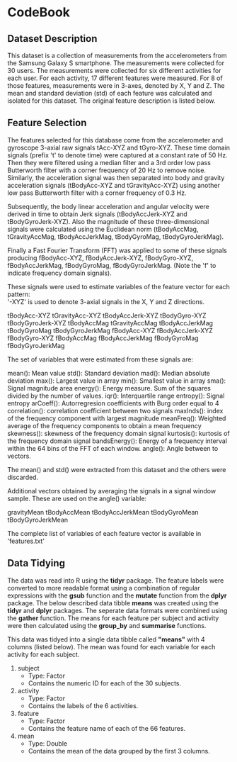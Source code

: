 # CodeBook

## Dataset Description
This dataset is a collection of measurements from the accelerometers from the Samsung Galaxy S smartphone. The measurements were collected for 30 users. The measurements were collected for six different activities for each user. For each activity, 17 different features were measured. For 8 of those features, measurements were in 3-axes, denoted by X, Y and Z. The mean and standard deviation (std) of each feature was calculated and isolated for this dataset.
The original feature description is listed below. 


## Feature Selection 

The features selected for this database come from the accelerometer and gyroscope 3-axial raw signals tAcc-XYZ and tGyro-XYZ. These time domain signals (prefix 't' to denote time) were captured at a constant rate of 50 Hz. Then they were filtered using a median filter and a 3rd order low pass Butterworth filter with a corner frequency of 20 Hz to remove noise. Similarly, the acceleration signal was then separated into body and gravity acceleration signals (tBodyAcc-XYZ and tGravityAcc-XYZ) using another low pass Butterworth filter with a corner frequency of 0.3 Hz. 

Subsequently, the body linear acceleration and angular velocity were derived in time to obtain Jerk signals (tBodyAccJerk-XYZ and tBodyGyroJerk-XYZ). Also the magnitude of these three-dimensional signals were calculated using the Euclidean norm (tBodyAccMag, tGravityAccMag, tBodyAccJerkMag, tBodyGyroMag, tBodyGyroJerkMag). 

Finally a Fast Fourier Transform (FFT) was applied to some of these signals producing fBodyAcc-XYZ, fBodyAccJerk-XYZ, fBodyGyro-XYZ, fBodyAccJerkMag, fBodyGyroMag, fBodyGyroJerkMag. (Note the 'f' to indicate frequency domain signals). 

These signals were used to estimate variables of the feature vector for each pattern:  
'-XYZ' is used to denote 3-axial signals in the X, Y and Z directions.

tBodyAcc-XYZ
tGravityAcc-XYZ
tBodyAccJerk-XYZ
tBodyGyro-XYZ
tBodyGyroJerk-XYZ
tBodyAccMag
tGravityAccMag
tBodyAccJerkMag
tBodyGyroMag
tBodyGyroJerkMag
fBodyAcc-XYZ
fBodyAccJerk-XYZ
fBodyGyro-XYZ
fBodyAccMag
fBodyAccJerkMag
fBodyGyroMag
fBodyGyroJerkMag

The set of variables that were estimated from these signals are: 

mean(): Mean value
std(): Standard deviation
mad(): Median absolute deviation 
max(): Largest value in array
min(): Smallest value in array
sma(): Signal magnitude area
energy(): Energy measure. Sum of the squares divided by the number of values. 
iqr(): Interquartile range 
entropy(): Signal entropy
arCoeff(): Autorregresion coefficients with Burg order equal to 4
correlation(): correlation coefficient between two signals
maxInds(): index of the frequency component with largest magnitude
meanFreq(): Weighted average of the frequency components to obtain a mean frequency
skewness(): skewness of the frequency domain signal 
kurtosis(): kurtosis of the frequency domain signal 
bandsEnergy(): Energy of a frequency interval within the 64 bins of the FFT of each window.
angle(): Angle between to vectors.

The mean() and std() were extracted from this dataset and the others were discarded.

Additional vectors obtained by averaging the signals in a signal window sample. These are used on the angle() variable:

gravityMean
tBodyAccMean
tBodyAccJerkMean
tBodyGyroMean
tBodyGyroJerkMean

The complete list of variables of each feature vector is available in 'features.txt'

## Data Tidying

The data was read into R using the **tidyr** package. The feature labels were converted to more readable format using a combination of regular expressions with the **gsub** function and the **mutate** function from the **dplyr** package. The below described data tibble **means**  was created using the **tidyr** and **dplyr** packages. The seperate data formats were combined using the **gather** function. The means for each feature per subject and activity were then calculated using the **group_by** and **summarise** functions. 

This data was tidyed into a single data tibble called **"means"** with 4 columns (listed below). The mean was found for each variable for each activity for each subject.

1. subject
    - Type: Factor
    - Contains the numeric ID for each of the 30 subjects. 
2. activity
    - Type: Factor
    - Contains the labels of the 6 activities.
3. feature
    - Type: Factor
    - Contains the feature name of each of the 66 features.
4. mean
    - Type: Double
    - Contains the mean of the data grouped by the first 3 columns. 
